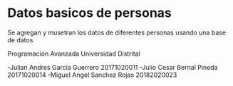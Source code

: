 # Datos basicos de personas
 Se agregan y musetran los datos de diferentes personas usando una base de datos
 
 Programación Avanzada
 Universidad Distrital
 
 -Julian Andres Garcia Guerrero 20171020011
 -Julio Cesar Bernal Pineda 20171020014
 -Miguel Angel Sanchez Rojas 20182020023
